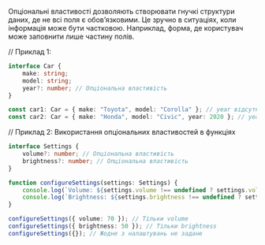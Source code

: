 Опціональні властивості дозволяють створювати гнучкі структури даних, 
де не всі поля є обов’язковими. 
Це зручно в ситуаціях, коли інформація може бути частковою. 
Наприклад, форма, де користувач може заповнити лише частину полів.

// Приклад 1:
```ts
interface Car {
    make: string;
    model: string;
    year?: number; // Опціональна властивість
}

const car1: Car = { make: "Toyota", model: "Corolla" }; // year відсутня
const car2: Car = { make: "Honda", model: "Civic", year: 2020 }; // year присутня
```

// Приклад 2: Використання опціональних властивостей в функціях
```ts
interface Settings {
    volume?: number; // Опціональна властивість
    brightness?: number; // Опціональна властивість
}

function configureSettings(settings: Settings) {
    console.log(`Volume: ${settings.volume !== undefined ? settings.volume : "default"}`);
    console.log(`Brightness: ${settings.brightness !== undefined ? settings.brightness : "default"}`);
}

configureSettings({ volume: 70 }); // Тільки volume
configureSettings({ brightness: 50 }); // Тільки brightness
configureSettings({}); // Жодне з налаштувань не задане
```
